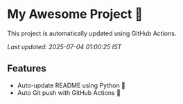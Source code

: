 # My Awesome Project 🚀

This project is automatically updated using GitHub Actions.

_Last updated: 2025-07-04 01:00:25 IST_

## Features
- Auto-update README using Python 🐍
- Auto Git push with GitHub Actions 🤖

